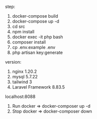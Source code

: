 step:
1. docker-compose build
2. docker-compose up -d
3. cd src
4. npm install
5. docker exec -it php bash
6. composer install
7. cp .env.example .env
8. php artisan key:generate

version:
1. nginx 1.20.2
2. mysql 5.7.22
3. tailwind 3
4. Laravel Framework 8.83.5

localhost:8088

1. Run docker => docker-composer up -d
2. Stop docker => docker-composer down
